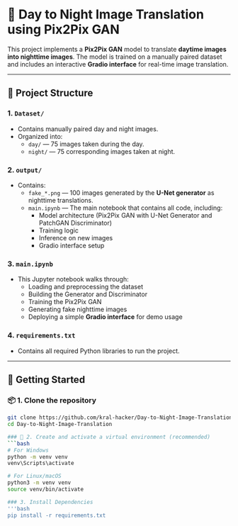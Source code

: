 # 🌅 Day to Night Image Translation using Pix2Pix GAN

This project implements a **Pix2Pix GAN** model to translate **daytime images into nighttime images**. The model is trained on a manually paired dataset and includes an interactive **Gradio interface** for real-time image translation.

---

## 📁 Project Structure

### 1. `Dataset/`
- Contains manually paired day and night images.
- Organized into:
  - `day/` — 75 images taken during the day.
  - `night/` — 75 corresponding images taken at night.

### 2. `output/`
- Contains:
  - `fake_*.png` — 100 images generated by the **U-Net generator** as nighttime translations.
  - `main.ipynb` — The main notebook that contains all code, including:
    - Model architecture (Pix2Pix GAN with U-Net Generator and PatchGAN Discriminator)
    - Training logic
    - Inference on new images
    - Gradio interface setup

### 3. `main.ipynb`
- This Jupyter notebook walks through:
  - Loading and preprocessing the dataset
  - Building the Generator and Discriminator
  - Training the Pix2Pix GAN
  - Generating fake nighttime images
  - Deploying a simple **Gradio interface** for demo usage

### 4. `requirements.txt`
- Contains all required Python libraries to run the project.

---

## 🚀 Getting Started

### 📦 1. Clone the repository
```bash
git clone https://github.com/kral-hacker/Day-to-Night-Image-Translation.git
cd Day-to-Night-Image-Translation

### 🧪 2. Create and activate a virtual environment (recommended)
```bash
# For Windows
python -m venv venv
venv\Scripts\activate

# For Linux/macOS
python3 -m venv venv
source venv/bin/activate

### 3. Install Dependencies
'''bash
pip install -r requirements.txt

